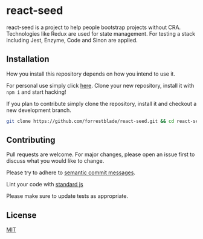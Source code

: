 # react-seed

react-seed is a project to help people bootstrap projects without CRA.  Technologies like Redux are used for state management.  For testing a stack including Jest, Enzyme, Code and Sinon are applied.

## Installation

How you install this repository depends on how you intend to use it.  

For personal use simply click [here](https://github.com/forrestblade/react-seed/generate).  Clone your new repository, install it with `npm i` and start hacking!

If you plan to contribute simply clone the repository, install it and checkout a new development branch.  

```bash
git clone https://github.com/forrestblade/react-seed.git && cd react-seed && npm i && git checkout -b dev && npm start
```


## Contributing
Pull requests are welcome. For major changes, please open an issue first to discuss what you would like to change.

Please try to adhere to [semantic commit messages](https://seesparkbox.com/foundry/semantic_commit_messages).

Lint your code with [standard js](https://standardjs.com/)

Please make sure to update tests as appropriate.

## License
[MIT](https://choosealicense.com/licenses/mit/)